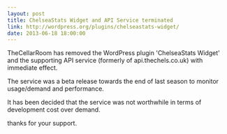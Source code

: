 ```yaml
---
layout: post
title: ChelseaStats Widget and API Service terminated
link: http://wordpress.org/plugins/chelseastats-widget/
date: 2013-06-18 18:00:00
---
```


TheCellarRoom has removed the WordPress plugin 'ChelseaStats Widget' and the supporting API service (formerly of api.thechels.co.uk) with immediate effect.

The service was a beta release towards the end of last season to monitor usage/demand and performance.

It has been decided that the service was not worthwhile in terms of  development cost over demand.

thanks for your support.
